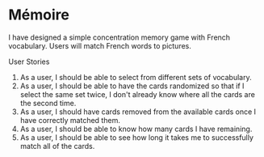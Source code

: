 # Mémoire

I have designed a simple concentration memory game with French vocabulary. Users will match French words to pictures.

User Stories

1. As a user, I should be able to select from different sets of vocabulary.
2. As a user, I should be able to have the cards randomized so that if I select the same set twice, I don't already know where all the cards are the second time.
3. As a user, I should have cards removed from the available cards once I have correctly matched them.
4. As a user, I should be able to know how many cards I have remaining.
5. As a user, I should be able to see how long it takes me to successfully match all of the cards.
